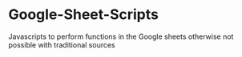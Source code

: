 # Google-Sheet-Scripts
Javascripts to perform functions in the Google sheets otherwise not possible with traditional sources

